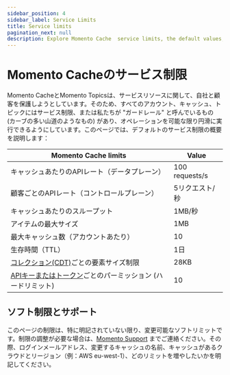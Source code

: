 ```yaml
---
sidebar_position: 4
sidebar_label: Service Limits
title: Service limits
pagination_next: null
description: Explore Momento Cache  service limits, the default values, and how to get them changed if you need.
---
```


# Momento Cacheのサービス制限

Momento CacheとMomento Topicsは、サービスリソースに関して、自社と顧客を保護しようとしています。そのため、すべてのアカウント、キャッシュ、トピックにはサービス制限、または私たちが "ガードレール" と呼んでいるもの (カーブの多い山道のようなもの) があり、オペレーションを可能な限り円滑に実行できるようにしています。このページでは、デフォルトのサービス制限の概要を説明します：

| Momento Cache limits                                                                                               | Value          |
|--------------------------------------------------------------------------------------------------------------------|----------------|
| キャッシュあたりのAPIレート（データプレーン）                                                                                   | 100 requests/s |
| 顧客ごとのAPIレート（コントロールプレーン）|5リクエスト/秒  |
| キャッシュあたりのスループット|1MB/秒          |
| アイテムの最大サイズ|1MB           |
| 最大キャッシュ数（アカウントあたり）|10             |
| 生存時間（TTL）|1日          |
| [コレクション(CDT)](https://docs.momentohq.com/develop/datatypes#collection-data-types-cdts)ごとの要素サイズ制限|28KB          |
| [APIキーまたはトークン](./../develop/api-reference/auth.md)ごとのパーミッション (ハードリミット) | 10             |

## ソフト制限とサポート

このページの制限は、特に明記されていない限り、変更可能なソフトリミットです。制限の調整が必要な場合は、[Momento Support](mailto:support@momentohq.com) までご連絡ください。その際、ログインメールアドレス、変更するキャッシュの名前、キャッシュがあるクラウドとリージョン（例：AWS eu-west-1）、どのリミットを増やしたいかを明記してください。

